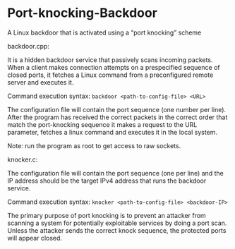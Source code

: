 # Port-knocking-Backdoor
A Linux backdoor that is activated using a “port knocking” scheme

backdoor.cpp:

It is a hidden backdoor service that passively scans incoming packets.
When a client makes connection attempts on a prespecified sequence of closed ports, it fetches a Linux command from a preconfigured remote server and executes it.

Command execution syntax: `backdoor <path-to-config-file> <URL>`

The configuration file will contain the port sequence (one number per line). 
After the program has received the correct packets in the correct order that match the port-knocking sequence 
it makes a request to the URL parameter, fetches a linux command and executes it in the local system.

Note: run the program as root to get access to raw sockets.

knocker.c:

The configuration file will contain the port sequence (one per line) 
and the IP address should be the target IPv4 address that runs the backdoor service.

Command execution syntax: `knocker <path-to-config-file> <backdoor-IP>`

The primary purpose of port knocking is to prevent an attacker 
from scanning a system for potentially exploitable services by doing a port scan.
Unless the attacker sends the correct knock sequence, the protected ports will appear closed.

